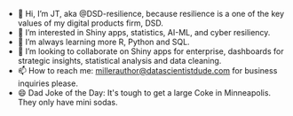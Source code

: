 - 👋 Hi, I’m JT, aka @DSD-resilience, because resilience is a one of the key values of my digital products firm, DSD.
- 👀 I’m interested in Shiny apps, statistics, AI-ML, and cyber resiliency.
- 🌱 I’m always learning more R, Python and SQL.
- 💞️ I’m looking to collaborate on Shiny apps for enterprise, dashboards for strategic insights, statistical analysis and data cleaning.
- 📫 How to reach me: millerauthor@datascientistdude.com for business inquiries please.
- 😄 Dad Joke of the Day: It's tough to get a large Coke in Minneapolis. They only have mini sodas.

<!---
DSD-resilience/DSD-resilience is a ✨ special ✨ repository because its `README.md` (this file) appears on your GitHub profile.
You can click the Preview link to take a look at your changes.
--->
